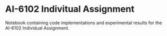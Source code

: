 # AI-6102 Indivitual Assignment
Notebook containing code implementations and experimental results for the AI-6102 Individual Assignment.